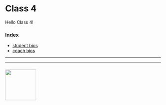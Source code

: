 # Class 4

Hello Class 4!  

### Index
* [student bios](./student-bios/README.md)
* [coach bios](./coach-bios/README.md)


___
___
### <a href="https://hackyourfuture.be" target="_blank"><img src="https://pbs.twimg.com/profile_images/984474625009741824/Bs_qKx6-_400x400.jpg" width="100" height="100"></img></a>
